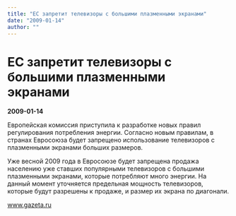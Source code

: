 ```yaml
---
title: "ЕС запретит телевизоры с большими плазменными экранами"
date: "2009-01-14"
author: ""
---
```


# ЕС запретит телевизоры с большими плазменными экранами

**2009-01-14** 

Европейская комиссия приступила к разработке новых правил регулирования потребления энергии. Согласно новым правилам, в странах Евросоюза будет запрещено использование телевизоров с плазменными экранами больших размеров.

Уже весной 2009 года в Евросоюзе будет запрещена продажа населению уже ставших популярными телевизоров с большими плазменными экранами, которые потребляют много энергии. На данный момент уточняется предельная мощность телевизоров, которые будут разрешены к продаже, и размер их экрана по диагонали.

www.gazeta.ru